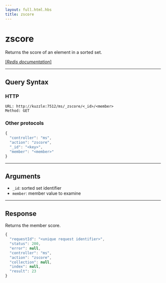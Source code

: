 ```yaml
---
layout: full.html.hbs
title: zscore
---
```


# zscore

<SinceBadge version="1.0.0" />

Returns the score of an element in a sorted set.

[[_Redis documentation_]](https://redis.io/commands/zscore)

---

## Query Syntax

### HTTP

```http
URL: http://kuzzle:7512/ms/_zscore/<_id>/<member>
Method: GET
```

### Other protocols

```js
{
  "controller": "ms",
  "action": "zscore",
  "_id": "<key>",
  "member": "<member>"
}
```

---

## Arguments

- `_id`: sorted set identifier
- `member`: member value to examine

---

## Response

Returns the member score.

```javascript
{
  "requestId": "<unique request identifier>",
  "status": 200,
  "error": null,
  "controller": "ms",
  "action": "zscore",
  "collection": null,
  "index": null,
  "result": 23
}
```
